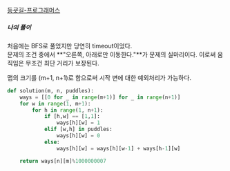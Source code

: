 [등굣길-프로그래머스](https://school.programmers.co.kr/learn/courses/30/lessons/42898?language=python3)


##### 나의 풀이
처음에는 BFS로 풀었지만 당연히 timeout이었다.  
문제의 조건 중에서 **"오른쪽, 아래로만 이동한다."**가 문제의 실마리이다. 이로써 움직임은 무조건 최단 거리가 보장된다.

맵의 크기를 (m+1, n+1)로 함으로써 시작 변에 대한 예외처리가 가능하다.
```python
def solution(m, n, puddles):
    ways = [[0 for _ in range(m+1)] for _ in range(n+1)]
    for w in range(1, m+1):
        for h in range(1, n+1):
            if [h,w] == [1,1]:
                ways[h][w] = 1
            elif [w,h] in puddles:
                ways[h][w] = 0
            else:
                ways[h][w] = ways[h][w-1] + ways[h-1][w]

    return ways[n][m]%1000000007
```
